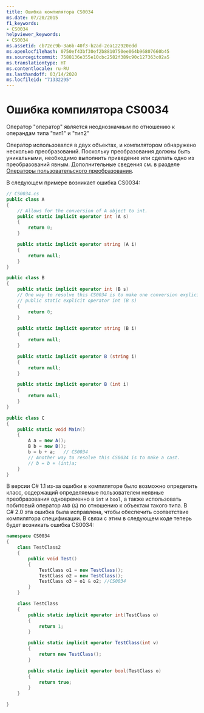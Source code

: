 ```yaml
---
title: Ошибка компилятора CS0034
ms.date: 07/20/2015
f1_keywords:
- CS0034
helpviewer_keywords:
- CS0034
ms.assetid: cb72ec9b-3a6b-40f3-b2ad-2ea122920edd
ms.openlocfilehash: 0750ef43bf30ef2b8810750ee064b96807660b45
ms.sourcegitcommit: 7588136e355e10cbc2582f389c90c127363c02a5
ms.translationtype: HT
ms.contentlocale: ru-RU
ms.lasthandoff: 03/14/2020
ms.locfileid: "71332295"
---
```

# <a name="compiler-error-cs0034"></a>Ошибка компилятора CS0034

Оператор "оператор" является неоднозначным по отношению к операндам типа "тип1" и "тип2"

 Оператор использовался в двух объектах, и компилятором обнаружено несколько преобразований. Поскольку преобразования должны быть уникальными, необходимо выполнить приведение или сделать одно из преобразований явным. Дополнительные сведения см. в разделе [Операторы пользовательского преобразования](../operators/user-defined-conversion-operators.md).

 В следующем примере возникает ошибка CS0034:

```csharp
// CS0034.cs
public class A
{
    // Allows for the conversion of A object to int.
    public static implicit operator int (A s)
    {
        return 0;
    }

    public static implicit operator string (A i)
    {
        return null;
    }
}

public class B
{
    public static implicit operator int (B s)  
    // One way to resolve this CS0034 is to make one conversion explicit.
    // public static explicit operator int (B s)
    {
        return 0;
    }

    public static implicit operator string (B i)
    {
        return null;
    }

    public static implicit operator B (string i)
    {
        return null;
    }

    public static implicit operator B (int i)
    {
        return null;
    }
}

public class C
{
    public static void Main()
    {
        A a = new A();
        B b = new B();
        b = b + a;   // CS0034
        // Another way to resolve this CS0034 is to make a cast.
        // b = b + (int)a;
    }
}
```

 В версии C# 1.1 из-за ошибки в компиляторе было возможно определить класс, содержащий определяемые пользователем неявные преобразования одновременно в `int` и `bool`, а также использовать побитовый оператор `AND` (`&`) по отношению к объектам такого типа. В C# 2.0 эта ошибка была исправлена, чтобы обеспечить соответствие компилятора спецификации. В связи с этим в следующем коде теперь будет возникать ошибка CS0034:

```csharp
namespace CS0034
{
    class TestClass2
    {
        public void Test()
        {
            TestClass o1 = new TestClass();
            TestClass o2 = new TestClass();
            TestClass o3 = o1 & o2; //CS0034
        }
    }

    class TestClass
    {
        public static implicit operator int(TestClass o)
        {
            return 1;
        }

        public static implicit operator TestClass(int v)
        {
            return new TestClass();
        }

        public static implicit operator bool(TestClass o)
        {
            return true;
        }
    }

}
```

